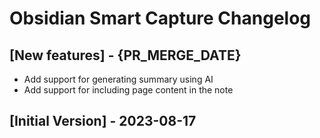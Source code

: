 # Obsidian Smart Capture Changelog

## [New features] - {PR_MERGE_DATE}

- Add support for generating summary using AI
- Add support for including page content in the note

## [Initial Version] - 2023-08-17
